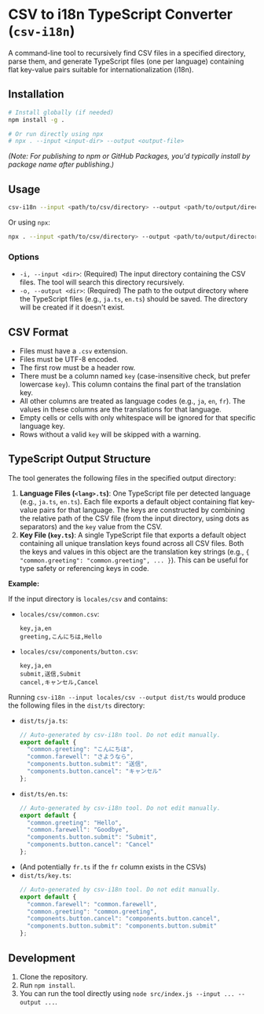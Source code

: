 # CSV to i18n TypeScript Converter (`csv-i18n`)

A command-line tool to recursively find CSV files in a specified directory, parse them, and generate TypeScript files (one per language) containing flat key-value pairs suitable for internationalization (i18n).

## Installation

```bash
# Install globally (if needed)
npm install -g .

# Or run directly using npx
# npx . --input <input-dir> --output <output-file>
```

*(Note: For publishing to npm or GitHub Packages, you'd typically install by package name after publishing.)*

## Usage

```bash
csv-i18n --input <path/to/csv/directory> --output <path/to/output/directory>
```

Or using `npx`:

```bash
npx . --input <path/to/csv/directory> --output <path/to/output/directory>
```

### Options

*   `-i, --input <dir>`: (Required) The input directory containing the CSV files. The tool will search this directory recursively.
*   `-o, --output <dir>`: (Required) The path to the output directory where the TypeScript files (e.g., `ja.ts`, `en.ts`) should be saved. The directory will be created if it doesn't exist.

## CSV Format

*   Files must have a `.csv` extension.
*   Files must be UTF-8 encoded.
*   The first row must be a header row.
*   There must be a column named `key` (case-insensitive check, but prefer lowercase `key`). This column contains the final part of the translation key.
*   All other columns are treated as language codes (e.g., `ja`, `en`, `fr`). The values in these columns are the translations for that language.
*   Empty cells or cells with only whitespace will be ignored for that specific language key.
*   Rows without a valid `key` will be skipped with a warning.

## TypeScript Output Structure

The tool generates the following files in the specified output directory:

1.  **Language Files (`<lang>.ts`)**: One TypeScript file per detected language (e.g., `ja.ts`, `en.ts`). Each file exports a default object containing flat key-value pairs for that language. The keys are constructed by combining the relative path of the CSV file (from the input directory, using dots as separators) and the `key` value from the CSV.
2.  **Key File (`key.ts`)**: A single TypeScript file that exports a default object containing all unique translation keys found across all CSV files. Both the keys and values in this object are the translation key strings (e.g., `{ "common.greeting": "common.greeting", ... }`). This can be useful for type safety or referencing keys in code.

**Example:**

If the input directory is `locales/csv` and contains:

*   `locales/csv/common.csv`:
    ```csv
    key,ja,en
    greeting,こんにちは,Hello
    ```
*   `locales/csv/components/button.csv`:
    ```csv
    key,ja,en
    submit,送信,Submit
    cancel,キャンセル,Cancel
    ```

Running `csv-i18n --input locales/csv --output dist/ts` would produce the following files in the `dist/ts` directory:

*   `dist/ts/ja.ts`:
    ```typescript
    // Auto-generated by csv-i18n tool. Do not edit manually.
    export default {
      "common.greeting": "こんにちは",
      "common.farewell": "さようなら",
      "components.button.submit": "送信",
      "components.button.cancel": "キャンセル"
    };
    ```
*   `dist/ts/en.ts`:
    ```typescript
    // Auto-generated by csv-i18n tool. Do not edit manually.
    export default {
      "common.greeting": "Hello",
      "common.farewell": "Goodbye",
      "components.button.submit": "Submit",
      "components.button.cancel": "Cancel"
    };
    ```
*   (And potentially `fr.ts` if the `fr` column exists in the CSVs)
*   `dist/ts/key.ts`:
    ```typescript
    // Auto-generated by csv-i18n tool. Do not edit manually.
    export default {
      "common.farewell": "common.farewell",
      "common.greeting": "common.greeting",
      "components.button.cancel": "components.button.cancel",
      "components.button.submit": "components.button.submit"
    };
    ```

## Development

1.  Clone the repository.
2.  Run `npm install`.
3.  You can run the tool directly using `node src/index.js --input ... --output ...`.
